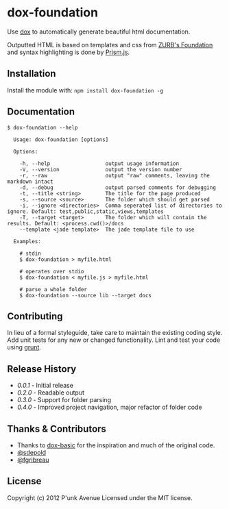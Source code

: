 # dox-foundation

Use [dox](https://github.com/visionmedia/dox) to automatically generate beautiful html documentation.

Outputted HTML is based on templates and css from [ZURB's Foundation](http://foundation.zurb.com/) and syntax highlighting is done by [Prism.js](http://prismjs.com/).

## Installation
Install the module with: `npm install dox-foundation -g`

## Documentation
```
$ dox-foundation --help

  Usage: dox-foundation [options]

  Options:

    -h, --help                  output usage information
    -V, --version               output the version number
    -r, --raw                   output "raw" comments, leaving the markdown intact
    -d, --debug                 output parsed comments for debugging
    -t, --title <string>        The title for the page produced
    -s, --source <source>       The folder which should get parsed
    -i, --ignore <directories>  Comma seperated list of directories to ignore. Default: test,public,static,views,templates
    -T, --target <target>       The folder which will contain the results. Default: <process.cwd()>/docs
    --template <jade template>  The jade template file to use

  Examples:

    # stdin
    $ dox-foundation > myfile.html

    # operates over stdio
    $ dox-foundation < myfile.js > myfile.html

    # parse a whole folder
    $ dox-foundation --source lib --target docs
```

## Contributing
In lieu of a formal styleguide, take care to maintain the existing coding style. Add unit tests for any new or changed functionality. Lint and test your code using [grunt](https://github.com/cowboy/grunt).

## Release History
* *0.0.1* - Initial release
* *0.2.0* - Readable output
* *0.3.0* - Support for folder parsing
* *0.4.0* - Improved project navigation, major refactor of folder code

## Thanks & Contributors

* Thanks to [dox-basic](https://github.com/jepso/dox-basic) for the inspiration and much of the original code.
* [@sdepold](https://github.com/sdepold)
* [@fgribreau](https://twitter.com/fgribreau)

## License
Copyright (c) 2012 P'unk Avenue
Licensed under the MIT license.
